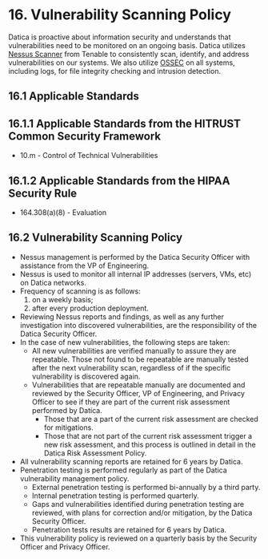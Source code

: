 # 16. Vulnerability Scanning Policy

Datica is proactive about information security and understands that vulnerabilities need to be monitored on an ongoing basis. Datica utilizes [Nessus Scanner](http://www.tenable.com/products/nessus) from Tenable to consistently scan, identify, and address vulnerabilities on our systems. We also utilize [OSSEC](http://www.ossec.net/) on all systems, including logs, for file integrity checking and intrusion detection.

## 16.1 Applicable Standards

## 16.1.1 Applicable Standards from the HITRUST Common Security Framework

* 10.m - Control of Technical Vulnerabilities

## 16.1.2 Applicable Standards from the HIPAA Security Rule

* 164.308(a)(8) - Evaluation

## 16.2 Vulnerability Scanning Policy

* Nessus management is performed by the Datica Security Officer with assistance from the VP of Engineering.
* Nessus is used to monitor all internal IP addresses (servers, VMs, etc) on Datica networks.
* Frequency of scanning is as follows:
  1. on a weekly basis;
  2. after every production deployment.
* Reviewing Nessus reports and findings, as well as any further investigation into discovered vulnerabilities, are the responsibility of the Datica Security Officer.
* In the case of new vulnerabilities, the following steps are taken:
  * All new vulnerabilities are verified manually to assure they are repeatable. Those not found to be repeatable are manually tested after the next vulnerability scan, regardless of if the specific vulnerability is discovered again.
  * Vulnerabilities that are repeatable manually are documented and reviewed by the Security Officer, VP of Engineering, and Privacy Officer to see if they are part of the current risk assessment performed by Datica.
    * Those that are a part of the current risk assessment are checked for mitigations.
    * Those that are not part of the current risk assessment trigger a new risk assessment, and this process is outlined in detail in the Datica Risk Assessment Policy.
* All vulnerability scanning reports are retained for 6 years by Datica.
* Penetration testing is performed regularly as part of the Datica vulnerability management policy.
  * External penetration testing is performed bi-annually by a third party.
  * Internal penetration testing is performed quarterly.
  * Gaps and vulnerabilities identified during penetration testing are reviewed, with plans for correction and/or mitigation, by the Datica Security Officer.
  * Penetration tests results are retained for 6 years by Datica.
* This vulnerability policy is reviewed on a quarterly basis by the Security Officer and Privacy Officer.

